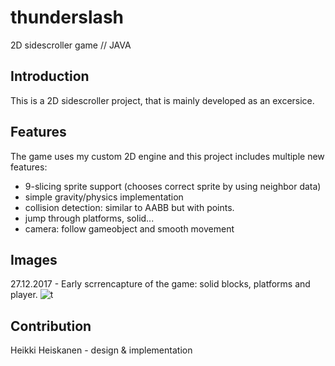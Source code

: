 # thunderslash
2D sidescroller game // JAVA

## Introduction
This is a 2D sidescroller project, that is mainly developed as an excersice. 

## Features
The game uses my custom 2D engine and this project includes multiple new features:
* 9-slicing sprite support (chooses correct sprite by using neighbor data)
* simple gravity/physics implementation
* collision detection: similar to AABB but with points.
* jump through platforms, solid...
* camera: follow gameobject and smooth movement

## Images
27.12.2017 - Early scrrencapture of the game: solid blocks, platforms and player.
![t](https://user-images.githubusercontent.com/7894317/34393185-5721752a-eb59-11e7-85de-7406b7c64cef.png)

## Contribution
Heikki Heiskanen - design & implementation
